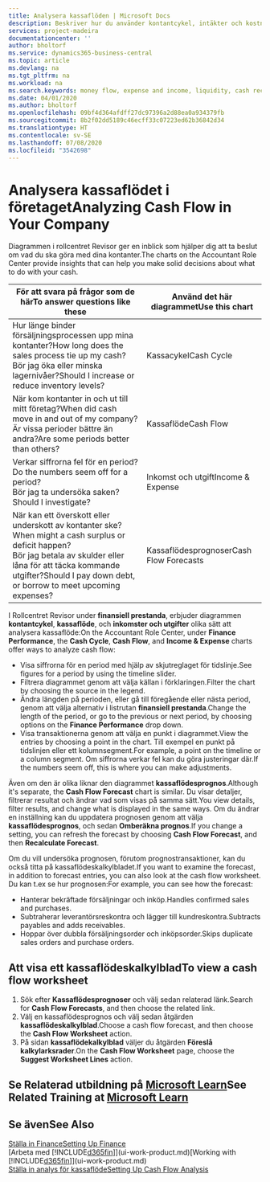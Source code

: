 ```yaml
---
title: Analysera kassaflöden | Microsoft Docs
description: Beskriver hur du använder kontantcykel, intäkter och kostnader, kassaflöde och kassaflödesprognosdiagrammet för att analysera tidigare flöden av likvida medel från och till ditt företag.
services: project-madeira
documentationcenter: ''
author: bholtorf
ms.service: dynamics365-business-central
ms.topic: article
ms.devlang: na
ms.tgt_pltfrm: na
ms.workload: na
ms.search.keywords: money flow, expense and income, liquidity, cash receipts minus cash payments, Cartera
ms.date: 04/01/2020
ms.author: bholtorf
ms.openlocfilehash: 09bf4d364afdff27dc97396a2d88ea0a934379fb
ms.sourcegitcommit: 8b2f02dd5189c46ecff33c07223ed62b36842d34
ms.translationtype: HT
ms.contentlocale: sv-SE
ms.lasthandoff: 07/08/2020
ms.locfileid: "3542698"
---
```

# <a name="analyzing-cash-flow-in-your-company"></a><span data-ttu-id="18061-103">Analysera kassaflödet i företaget</span><span class="sxs-lookup"><span data-stu-id="18061-103">Analyzing Cash Flow in Your Company</span></span>
<span data-ttu-id="18061-104">Diagrammen i rollcentret Revisor ger en inblick som hjälper dig att ta beslut om vad du ska göra med dina kontanter.</span><span class="sxs-lookup"><span data-stu-id="18061-104">The charts on the Accountant Role Center provide insights that can help you make solid decisions about what to do with your cash.</span></span>  

| <span data-ttu-id="18061-105">För att svara på frågor som de här</span><span class="sxs-lookup"><span data-stu-id="18061-105">To answer questions like these</span></span> | <span data-ttu-id="18061-106">Använd det här diagrammet</span><span class="sxs-lookup"><span data-stu-id="18061-106">Use this chart</span></span> |
| --- | --- |
| <span data-ttu-id="18061-107">Hur länge binder försäljningsprocessen upp mina kontanter?</span><span class="sxs-lookup"><span data-stu-id="18061-107">How long does the sales process tie up my cash?</span></span></br> <span data-ttu-id="18061-108">Bör jag öka eller minska lagernivåer?</span><span class="sxs-lookup"><span data-stu-id="18061-108">Should I increase or reduce inventory levels?</span></span> |<span data-ttu-id="18061-109">Kassacykel</span><span class="sxs-lookup"><span data-stu-id="18061-109">Cash Cycle</span></span> |
| <span data-ttu-id="18061-110">När kom kontanter in och ut till mitt företag?</span><span class="sxs-lookup"><span data-stu-id="18061-110">When did cash move in and out of my company?</span></span></br> <span data-ttu-id="18061-111">Är vissa perioder bättre än andra?</span><span class="sxs-lookup"><span data-stu-id="18061-111">Are some periods better than others?</span></span> |<span data-ttu-id="18061-112">Kassaflöde</span><span class="sxs-lookup"><span data-stu-id="18061-112">Cash Flow</span></span> |
| <span data-ttu-id="18061-113">Verkar siffrorna fel för en period?</span><span class="sxs-lookup"><span data-stu-id="18061-113">Do the numbers seem off for a period?</span></span></br> <span data-ttu-id="18061-114">Bör jag ta undersöka saken?</span><span class="sxs-lookup"><span data-stu-id="18061-114">Should I investigate?</span></span> |<span data-ttu-id="18061-115">Inkomst och utgift</span><span class="sxs-lookup"><span data-stu-id="18061-115">Income & Expense</span></span> |
| <span data-ttu-id="18061-116">När kan ett överskott eller underskott av kontanter ske?</span><span class="sxs-lookup"><span data-stu-id="18061-116">When might a cash surplus or deficit happen?</span></span></br> <span data-ttu-id="18061-117">Bör jag betala av skulder eller låna för att täcka kommande utgifter?</span><span class="sxs-lookup"><span data-stu-id="18061-117">Should I pay down debt, or borrow to meet upcoming expenses?</span></span> |<span data-ttu-id="18061-118">Kassaflödesprognoser</span><span class="sxs-lookup"><span data-stu-id="18061-118">Cash Flow Forecasts</span></span> |

<span data-ttu-id="18061-119">I Rollcentret Revisor under **finansiell prestanda**, erbjuder diagrammen **kontantcykel**, **kassaflöde**, och **inkomster och utgifter** olika sätt att analysera kassaflöde:</span><span class="sxs-lookup"><span data-stu-id="18061-119">On the Accountant Role Center, under **Finance Performance**, the **Cash Cycle**, **Cash Flow**, and **Income & Expense** charts offer ways to analyze cash flow:</span></span>  

* <span data-ttu-id="18061-120">Visa siffrorna för en period med hjälp av skjutreglaget för tidslinje.</span><span class="sxs-lookup"><span data-stu-id="18061-120">See figures for a period by using the timeline slider.</span></span>  
* <span data-ttu-id="18061-121">Filtrera diagrammet genom att välja källan i förklaringen.</span><span class="sxs-lookup"><span data-stu-id="18061-121">Filter the chart by choosing the source in the legend.</span></span>  
* <span data-ttu-id="18061-122">Ändra längden på perioden, eller gå till föregående eller nästa period, genom att välja alternativ i listrutan **finansiell prestanda**.</span><span class="sxs-lookup"><span data-stu-id="18061-122">Change the length of the period, or go to the previous or next period, by choosing options on the **Finance Performance** drop down.</span></span>  
* <span data-ttu-id="18061-123">Visa transaktionerna genom att välja en punkt i diagrammet.</span><span class="sxs-lookup"><span data-stu-id="18061-123">View the entries by choosing a point in the chart.</span></span> <span data-ttu-id="18061-124">Till exempel en punkt på tidslinjen eller ett kolumnsegment.</span><span class="sxs-lookup"><span data-stu-id="18061-124">For example, a point on the timeline or a column segment.</span></span> <span data-ttu-id="18061-125">Om siffrorna verkar fel kan du göra justeringar där.</span><span class="sxs-lookup"><span data-stu-id="18061-125">If the numbers seem off, this is where you can make adjustments.</span></span>  

<span data-ttu-id="18061-126">Även om den är olika liknar den diagrammet **kassaflödesprognos**.</span><span class="sxs-lookup"><span data-stu-id="18061-126">Although it's separate, the **Cash Flow Forecast** chart is similar.</span></span> <span data-ttu-id="18061-127">Du visar detaljer, filtrerar resultat och ändrar vad som visas på samma sätt.</span><span class="sxs-lookup"><span data-stu-id="18061-127">You view details, filter results, and change what is displayed in the same ways.</span></span> <span data-ttu-id="18061-128">Om du ändrar en inställning kan du uppdatera prognosen genom att välja **kassaflödesprognos**, och sedan **Omberäkna prognos**.</span><span class="sxs-lookup"><span data-stu-id="18061-128">If you change a setting, you can refresh the forecast by choosing **Cash Flow Forecast**, and then **Recalculate Forecast**.</span></span>

<span data-ttu-id="18061-129">Om du vill undersöka prognosen, förutom prognostransaktioner, kan du också titta på kassaflödeskalkylbladet.</span><span class="sxs-lookup"><span data-stu-id="18061-129">If you want to examine the forecast, in addition to forecast entries, you can also look at the cash flow worksheet.</span></span> <span data-ttu-id="18061-130">Du kan t.ex se hur prognosen:</span><span class="sxs-lookup"><span data-stu-id="18061-130">For example, you can see how the forecast:</span></span>

* <span data-ttu-id="18061-131">Hanterar bekräftade försäljningar och inköp.</span><span class="sxs-lookup"><span data-stu-id="18061-131">Handles confirmed sales and purchases.</span></span>  
* <span data-ttu-id="18061-132">Subtraherar leverantörsreskontra och lägger till kundreskontra.</span><span class="sxs-lookup"><span data-stu-id="18061-132">Subtracts payables and adds receivables.</span></span>  
* <span data-ttu-id="18061-133">Hoppar över dubbla försäljningsorder och inköpsorder.</span><span class="sxs-lookup"><span data-stu-id="18061-133">Skips duplicate sales orders and purchase orders.</span></span>  

## <a name="to-view-a-cash-flow-worksheet"></a><span data-ttu-id="18061-134">Att visa ett kassaflödeskalkylblad</span><span class="sxs-lookup"><span data-stu-id="18061-134">To view a cash flow worksheet</span></span>
1. <span data-ttu-id="18061-135">Sök efter **Kassaflödesprognoser** och välj sedan relaterad länk.</span><span class="sxs-lookup"><span data-stu-id="18061-135">Search for **Cash Flow Forecasts**, and then choose the related link.</span></span>  
2. <span data-ttu-id="18061-136">Välj en kassaflödesprognos och välj sedan åtgärden **kassaflödeskalkylblad**.</span><span class="sxs-lookup"><span data-stu-id="18061-136">Choose a cash flow forecast, and then choose the **Cash Flow Worksheet** action.</span></span>  
3. <span data-ttu-id="18061-137">På sidan **kassaflödekalkylblad** väljer du åtgärden **Föreslå kalkylarksrader**.</span><span class="sxs-lookup"><span data-stu-id="18061-137">On the **Cash Flow Worksheet** page, choose the **Suggest Worksheet Lines** action.</span></span>  

## <a name="see-related-training-at-microsoft-learn"></a><span data-ttu-id="18061-138">Se Relaterad utbildning på [Microsoft Learn](/learn/modules/forecast-cash-flow-dynamics-365-business-central/index)</span><span class="sxs-lookup"><span data-stu-id="18061-138">See Related Training at [Microsoft Learn](/learn/modules/forecast-cash-flow-dynamics-365-business-central/index)</span></span>

## <a name="see-also"></a><span data-ttu-id="18061-139">Se även</span><span class="sxs-lookup"><span data-stu-id="18061-139">See Also</span></span>
[<span data-ttu-id="18061-140">Ställa in Finance</span><span class="sxs-lookup"><span data-stu-id="18061-140">Setting Up Finance</span></span>](finance-setup-finance.md)  
<span data-ttu-id="18061-141">[Arbeta med [!INCLUDE[d365fin](includes/d365fin_md.md)]](ui-work-product.md)</span><span class="sxs-lookup"><span data-stu-id="18061-141">[Working with [!INCLUDE[d365fin](includes/d365fin_md.md)]](ui-work-product.md)</span></span>  
[<span data-ttu-id="18061-142">Ställa in analys för kassaflöde</span><span class="sxs-lookup"><span data-stu-id="18061-142">Setting Up Cash Flow Analysis</span></span>](finance-setup-cash-flow-analyses.md)  

